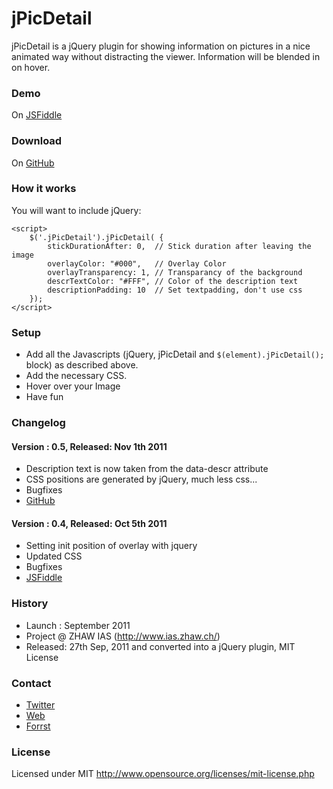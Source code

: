 # jPicDetail

jPicDetail is a jQuery plugin for showing information on pictures in a nice animated way without distracting the viewer. Information will be blended in on hover.

### Demo
On [JSFiddle](http://jsfiddle.net/mzahno/adKby/)

### Download
On [GitHub](https://github.com/mikezahno/jPicDetail)


### How it works
You will want to include jQuery:

<script src="http://ajax.googleapis.com/ajax/libs/jquery/1/jquery.min.js"></script>
<script src="jquery.jPicDetail.min.js"></script>
	<script>
		$('.jPicDetail').jPicDetail( {
			stickDurationAfter: 0,	// Stick duration after leaving the image
			overlayColor: "#000",	// Overlay Color
			overlayTransparency: 1,	// Transparancy of the background
			descrTextColor: "#FFF",	// Color of the description text
			descriptionPadding: 10	// Set textpadding, don't use css
		});
	</script>

### Setup

* Add all the Javascripts (jQuery, jPicDetail and `$(element).jPicDetail();` block) as described above.
* Add the necessary CSS.
* Hover over your Image
* Have fun

### Changelog

#### Version : 0.5, Released: Nov 1th 2011
 * Description text is now taken from the data-descr attribute
 * CSS positions are generated by jQuery, much less css...
 * Bugfixes
 * [GitHub](https://github.com/mikezahno/jPicDetail)

#### Version : 0.4, Released: Oct 5th 2011
 * Setting init position of overlay with jquery
 * Updated CSS
 * Bugfixes
 * [JSFiddle](http://jsfiddle.net/mzahno/PNRKA/)

### History

* Launch  : September 2011
* Project @ ZHAW IAS (http://www.ias.zhaw.ch/)
* Released: 27th Sep, 2011 and converted into a jQuery plugin, MIT License

### Contact
* [Twitter](http://twitter.com/SmartforceWeb)
* [Web](http://www.smartforce.ch)
* [Forrst](http://forrst.com/people/SmartforceWeb)

### License
Licensed under MIT
http://www.opensource.org/licenses/mit-license.php